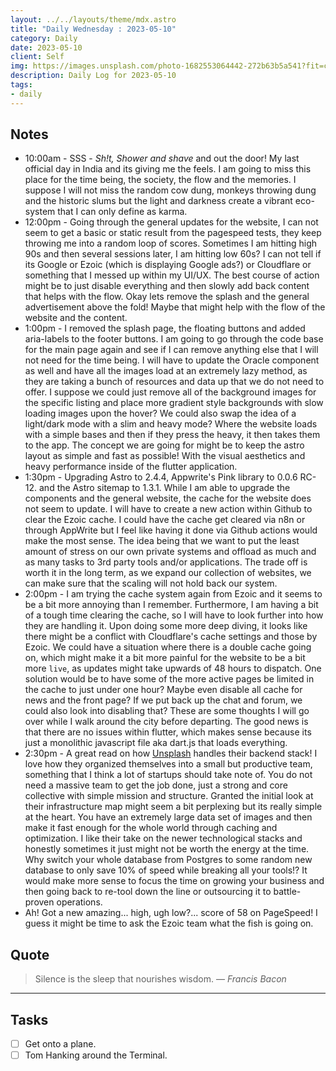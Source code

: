 ```yaml
---
layout: ../../layouts/theme/mdx.astro
title: "Daily Wednesday : 2023-05-10"
category: Daily
date: 2023-05-10
client: Self
img: https://images.unsplash.com/photo-1682553064442-272b63b5a541?fit=crop&q=85&w=1400&h=700
description: Daily Log for 2023-05-10
tags:
- daily
---
```


## Notes

- 10:00am - SSS - *Sh!t, Shower and shave* and out the door! My last official day in India and its giving me the feels. I am going to miss this place for the time being, the society, the flow and the memories. I suppose I will not miss the random cow dung, monkeys throwing dung and the historic slums but the light and darkness create a vibrant eco-system that I can only define as karma. 
- 12:00pm - Going through the general updates for the website, I can not seem to get a basic or static result from the pagespeed tests, they keep throwing me into a random loop of scores. Sometimes I am hitting high 90s and then several sessions later, I am hitting low 60s? I can not tell if its Google or Ezoic (which is displaying Google ads?) or Cloudflare or something that I messed up within my UI/UX. The best course of action might be to just disable everything and then slowly add back content that helps with the flow. Okay lets remove the splash and the general advertisement above the fold! Maybe that might help with the flow of the website and the content. 
- 1:00pm - I removed the splash page, the floating buttons and added aria-labels to the footer buttons. I am going to go through the code base for the main page again and see if I can remove anything else that I will not need for the time being. I will have to update the Oracle component as well and have all the images load at an extremely lazy method, as they are taking a bunch of resources and data up that we do not need to offer. I suppose we could just remove all of the background images for the specific listing and place more gradient style backgrounds with slow loading images upon the hover? We could also swap the idea of a light/dark mode with a slim and heavy mode? Where the website loads with a simple bases and then if they press the heavy, it then takes them to the app. The concept we are going for might be to keep the astro layout as simple and fast as possible! With the visual aesthetics and heavy performance inside of the flutter application. 
- 1:30pm - Upgrading Astro to 2.4.4, Appwrite's Pink library to 0.0.6 RC-12. and the Astro sitemap to 1.3.1. While I am able to upgrade the components and the general website, the cache for the website does not seem to update. I will have to create a new action within Github to clear the Ezoic cache. I could have the cache get cleared via n8n or through AppWrite but I feel like having it done via Github actions would make the most sense. The idea being that we want to put the least amount of stress on our own private systems and offload as much and as many tasks to 3rd party tools and/or applications. The trade off is worth it in the long term, as we expand our collection of websites, we can make sure that the scaling will not hold back our system.
- 2:00pm - I am trying the cache system again from Ezoic and it seems to be a bit more annoying than I remember. Furthermore, I am having a bit of a tough time clearing the cache, so I will have to look further into how they are handling it. Upon doing some more deep diving, it looks like there might be a conflict with Cloudflare's cache settings and those by Ezoic. We could have a situation where there is a double cache going on, which might make it a bit more painful for the website to be a bit more `live`, as updates might take upwards of 48 hours to dispatch. One solution would be to have some of the more active pages be limited in the cache to just under one hour? Maybe even disable all cache for news and the front page? If we put back up the chat and forum, we could also look into disabling that? These are some thoughts I will go over while I walk around the city before departing. The good news is that there are no issues within flutter, which makes sense because its just a monolithic javascript file aka dart.js that loads everything.  
- 2:30pm - A great read on how [Unsplash](https://unsplash.com/blog/the-service-powering-unsplashs-beautiful-imagery/) handles their backend stack! I love how they organized themselves into a small but productive team, something that I think a lot of startups should take note of. You do not need a massive team to get the job done, just a strong and core collective with simple mission and structure. Granted the initial look at their infrastructure map might seem a bit perplexing but its really simple at the heart. You have an extremely large data set of images and then make it fast enough for the whole world through caching and optimization. I like their take on the newer technological stacks and honestly sometimes it just might not be worth the energy at the time. Why switch your whole database from Postgres to some random new database to only save 10% of speed while breaking all your tools!? It would make more sense to focus the time on growing your business and then going back to re-tool down the line or outsourcing it to battle-proven operations.
- Ah! Got a new amazing... high, ugh low?... score of 58 on PageSpeed! I guess it might be time to ask the Ezoic team what the fish is going on.

## Quote

> Silence is the sleep that nourishes wisdom.
> — <cite>Francis Bacon</cite>

---

## Tasks

- [ ] Get onto a plane.
- [ ] Tom Hanking around the Terminal.